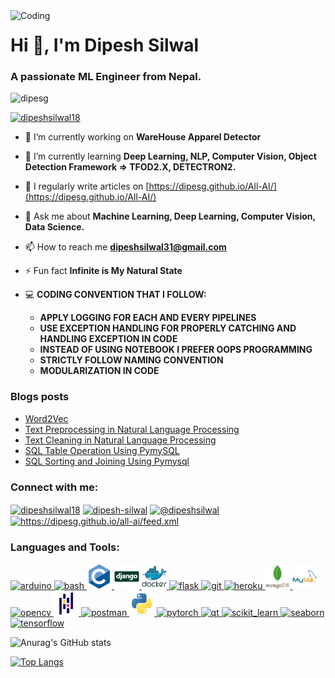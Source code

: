 <img align="right" alt="Coding" width ="600" src="https://user-images.githubusercontent.com/75604769/173176820-bf0c23a3-1090-465c-9a3c-b7553fc4f053.gif">


<h1 align="left">Hi 👋, I'm Dipesh Silwal</h1>
<h3 align="left">A passionate ML Engineer from Nepal.</h3>

<p align="left"> <img src="https://komarev.com/ghpvc/?username=dipesg&label=Profile%20views&color=0e75b6&style=flat" alt="dipesg" /> </p>


<p align="left"> <a href="https://twitter.com/dipeshsilwal18" target="blank"><img src="https://img.shields.io/twitter/follow/dipeshsilwal18?logo=twitter&style=for-the-badge" alt="dipeshsilwal18" /></a> </p>

- 🔭 I’m currently working on **WareHouse Apparel Detector**

- 🌱 I’m currently learning **Deep Learning, NLP, Computer Vision, Object Detection Framework => TFOD2.X, DETECTRON2.**

- 📝 I regularly write articles on [https://dipesg.github.io/All-AI/](https://dipesg.github.io/All-AI/)

- 💬 Ask me about **Machine Learning, Deep Learning, Computer Vision, Data Science.**

- 📫 How to reach me **dipeshsilwal31@gmail.com**

- ⚡ Fun fact **Infinite is My Natural State**
- :computer: **CODING CONVENTION THAT I FOLLOW:**
  - **APPLY LOGGING FOR EACH AND EVERY PIPELINES**
  - **USE EXCEPTION HANDLING FOR PROPERLY CATCHING AND HANDLING EXCEPTION IN CODE**
  - **INSTEAD OF USING NOTEBOOK I PREFER OOPS PROGRAMMING**
  - **STRICTLY FOLLOW NAMING CONVENTION**
  - **MODULARIZATION IN CODE**

### Blogs posts
<!-- BLOG-POST-LIST:START -->
- [Word2Vec](https://dipesg.github.io/All-AI/natural%20language%20processing/2022/06/29/word2vec.html)
- [Text Preprocessing in Natural Language Processing](https://dipesg.github.io/All-AI/natural%20language%20processing/2022/06/29/text-preprocessing.html)
- [Text Cleaning in Natural Language Processing](https://dipesg.github.io/All-AI/natural%20language%20processing/2022/06/29/text-cleaning.html)
- [SQL Table Operation Using PymySQL](https://dipesg.github.io/All-AI/sql/databases/2022/06/29/sql.html)
- [SQL Sorting and Joining Using Pymysql](https://dipesg.github.io/All-AI/natural%20language%20processing/2022/06/29/sql-day2.html)
<!-- BLOG-POST-LIST:END -->

<h3 align="left">Connect with me:</h3>
<p align="left">
<a href="https://twitter.com/dipeshsilwal18" target="blank"><img align="center" src="https://raw.githubusercontent.com/rahuldkjain/github-profile-readme-generator/master/src/images/icons/Social/twitter.svg" alt="dipeshsilwal18" height="30" width="40" /></a>
<a href="https://linkedin.com/in/dipesh-silwal" target="blank"><img align="center" src="https://raw.githubusercontent.com/rahuldkjain/github-profile-readme-generator/master/src/images/icons/Social/linked-in-alt.svg" alt="dipesh-silwal" height="30" width="40" /></a>
<a href="https://medium.com/@dipeshsilwal" target="blank"><img align="center" src="https://raw.githubusercontent.com/rahuldkjain/github-profile-readme-generator/master/src/images/icons/Social/medium.svg" alt="@dipeshsilwal" height="30" width="40" /></a>
<a href="/https://dipesg.github.io/all-ai/feed.xml" target="blank"><img align="center" src="https://raw.githubusercontent.com/rahuldkjain/github-profile-readme-generator/master/src/images/icons/Social/rss.svg" alt="https://dipesg.github.io/all-ai/feed.xml" height="30" width="40" /></a>
</p>

<h3 align="left">Languages and Tools:</h3>
<p align="left"> <a href="https://www.arduino.cc/" target="_blank" rel="noreferrer"> <img src="https://cdn.worldvectorlogo.com/logos/arduino-1.svg" alt="arduino" width="40" height="40"/> </a> <a href="https://www.gnu.org/software/bash/" target="_blank" rel="noreferrer"> <img src="https://www.vectorlogo.zone/logos/gnu_bash/gnu_bash-icon.svg" alt="bash" width="40" height="40"/> </a> <a href="https://www.cprogramming.com/" target="_blank" rel="noreferrer"> <img src="https://raw.githubusercontent.com/devicons/devicon/master/icons/c/c-original.svg" alt="c" width="40" height="40"/> </a> <a href="https://www.djangoproject.com/" target="_blank" rel="noreferrer"> <img src="https://raw.githubusercontent.com/devicons/devicon/master/icons/django/django-original.svg" alt="django" width="40" height="40"/> </a> <a href="https://www.docker.com/" target="_blank" rel="noreferrer"> <img src="https://raw.githubusercontent.com/devicons/devicon/master/icons/docker/docker-original-wordmark.svg" alt="docker" width="40" height="40"/> </a> <a href="https://flask.palletsprojects.com/" target="_blank" rel="noreferrer"> <img src="https://www.vectorlogo.zone/logos/pocoo_flask/pocoo_flask-icon.svg" alt="flask" width="40" height="40"/> </a> <a href="https://git-scm.com/" target="_blank" rel="noreferrer"> <img src="https://www.vectorlogo.zone/logos/git-scm/git-scm-icon.svg" alt="git" width="40" height="40"/> </a> <a href="https://heroku.com" target="_blank" rel="noreferrer"> <img src="https://www.vectorlogo.zone/logos/heroku/heroku-icon.svg" alt="heroku" width="40" height="40"/> </a> <a href="https://www.mongodb.com/" target="_blank" rel="noreferrer"> <img src="https://raw.githubusercontent.com/devicons/devicon/master/icons/mongodb/mongodb-original-wordmark.svg" alt="mongodb" width="40" height="40"/> </a> <a href="https://www.mysql.com/" target="_blank" rel="noreferrer"> <img src="https://raw.githubusercontent.com/devicons/devicon/master/icons/mysql/mysql-original-wordmark.svg" alt="mysql" width="40" height="40"/> </a> <a href="https://opencv.org/" target="_blank" rel="noreferrer"> <img src="https://www.vectorlogo.zone/logos/opencv/opencv-icon.svg" alt="opencv" width="40" height="40"/> </a> <a href="https://pandas.pydata.org/" target="_blank" rel="noreferrer"> <img src="https://raw.githubusercontent.com/devicons/devicon/2ae2a900d2f041da66e950e4d48052658d850630/icons/pandas/pandas-original.svg" alt="pandas" width="40" height="40"/> </a> <a href="https://postman.com" target="_blank" rel="noreferrer"> <img src="https://www.vectorlogo.zone/logos/getpostman/getpostman-icon.svg" alt="postman" width="40" height="40"/> </a> <a href="https://www.python.org" target="_blank" rel="noreferrer"> <img src="https://raw.githubusercontent.com/devicons/devicon/master/icons/python/python-original.svg" alt="python" width="40" height="40"/> </a> <a href="https://pytorch.org/" target="_blank" rel="noreferrer"> <img src="https://www.vectorlogo.zone/logos/pytorch/pytorch-icon.svg" alt="pytorch" width="40" height="40"/> </a> <a href="https://www.qt.io/" target="_blank" rel="noreferrer"> <img src="https://upload.wikimedia.org/wikipedia/commons/0/0b/Qt_logo_2016.svg" alt="qt" width="40" height="40"/> </a> <a href="https://scikit-learn.org/" target="_blank" rel="noreferrer"> <img src="https://upload.wikimedia.org/wikipedia/commons/0/05/Scikit_learn_logo_small.svg" alt="scikit_learn" width="40" height="40"/> </a> <a href="https://seaborn.pydata.org/" target="_blank" rel="noreferrer"> <img src="https://seaborn.pydata.org/_images/logo-mark-lightbg.svg" alt="seaborn" width="40" height="40"/> </a> <a href="https://www.tensorflow.org" target="_blank" rel="noreferrer"> <img src="https://www.vectorlogo.zone/logos/tensorflow/tensorflow-icon.svg" alt="tensorflow" width="40" height="40"/> </a> </p>

![Anurag's GitHub stats](https://github-readme-stats.vercel.app/api?username=dipesg&show_icons=true&theme=radical)

[![Top Langs](https://github-readme-stats.vercel.app/api/top-langs/?username=dipesg&langs_count=8&hide=jupyter%20notebook)](https://github.com/anuraghazra/github-readme-stats)
